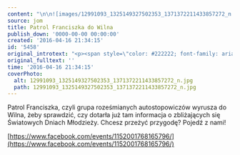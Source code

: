 ```yaml
---
content: "\n\n![images/12991093_1325149327502353_1371372211433857272_n.jpg](images/12991093_1325149327502353_1371372211433857272_n.jpg)Patrol Franciszka, czyli grupa roześmianych autostopowiczów wyrusza do Wilna, żeby sprawdzić, czy dotarła już tam informacja o zbliżających się Światowych Dniach Młodzieży. Chcesz przeżyć przygodę? Pojedź z nami!\n\r\n\n[https://www.facebook.com/events/1152001768165796/](https://www.facebook.com/events/1152001768165796/)\n"
source: jom
title: Patrol Franciszka do Wilna
publish_down: '0000-00-00 00:00:00'
created: '2016-04-16 21:34:15'
id: '5458'
original_introtext: "<p><span style=\"color: #222222; font-family: arial, helvetica, sans-serif; font-size: 14px; line-height: normal;\"><img src=\"images/12991093_1325149327502353_1371372211433857272_n.jpg\" border=\"0\" alt=\"\" />Patrol Franciszka, czyli grupa roześmianych autostopowiczów wyrusza do Wilna, żeby sprawdzić, czy dotarła już tam informacja o zbliżających się Światowych Dniach Młodzieży. Chcesz przeżyć przygodę? Pojedź z nami!</span></p>\r\n<p><a href=\"https://www.facebook.com/events/1152001768165796/\" title=\"Patrol Franciszka w Wilnie\"><span style=\"color: #222222; font-family: arial, helvetica, sans-serif;\"><span style=\"font-size: 14px; line-height: normal;\">https://www.facebook.com/events/1152001768165796/</span></span></a></p>"
original_fulltext: ''
time: '2016-04-16 21:34:15'
coverPhoto:
  alt: 12991093_1325149327502353_1371372211433857272_n.jpg
  path: 12991093_1325149327502353_1371372211433857272_n.jpg
---
```

Patrol Franciszka, czyli grupa roześmianych autostopowiczów wyrusza do Wilna, żeby sprawdzić, czy dotarła już tam informacja o zbliżających się Światowych Dniach Młodzieży. Chcesz przeżyć przygodę? Pojedź z nami!


[https://www.facebook.com/events/1152001768165796/](https://www.facebook.com/events/1152001768165796/)


<!--{{json:{"created_date":"2016-04-16 21:34:15","publish_down":"0000-00-00 00:00:00","id":"5458"}}}-->